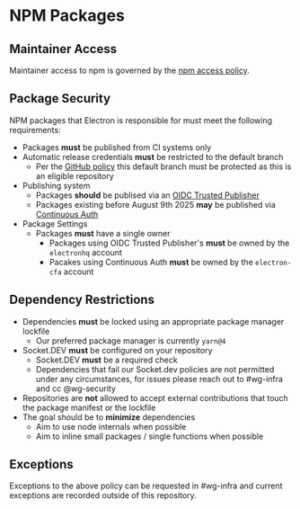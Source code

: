 # NPM Packages

## Maintainer Access

Maintainer access to npm is governed by the [npm access policy](./access/npm.md).

## Package Security

NPM packages that Electron is responsible for must meet the following requirements:

* Packages **must** be published from CI systems only
* Automatic release credentials **must** be restricted to the default branch
  * Per the [GitHub policy](github.md) this default branch must be protected as this is an eligible repository
* Publishing system
  * Packages **should** be publised via an [OIDC Trusted Publisher](https://docs.npmjs.com/trusted-publishers)
  * Packages existing before August 9th 2025 **may** be published via [Continuous Auth](https://github.com/continuousauth/web)
* Package Settings
  * Packages **must** have a single owner
    * Packages using OIDC Trusted Publisher's **must** be owned by the `electronhq` account
    * Pacakes using Continuous Auth **must** be owned by the `electron-cfa` account

## Dependency Restrictions

* Dependencies **must** be locked using an appropriate package manager lockfile
  * Our preferred package manager is currently `yarn@4`
* Socket.DEV **must** be configured on your repository
  * Socket.DEV **must** be a required check
  * Dependencies that fail our Socket.dev policies are not permitted under any circumstances, for issues please reach out to #wg-infra and cc @wg-security
* Repositories are **not** allowed to accept external contributions that touch the package manifest or the lockfile
* The goal should be to **minimize** dependencies
  * Aim to use node internals when possible
  * Aim to inline small packages / single functions when possible

## Exceptions

Exceptions to the above policy can be requested in #wg-infra and current exceptions are recorded outside of this repository.
